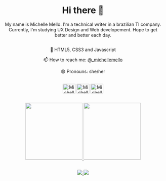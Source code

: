 <h1 align="center"> Hi there 👋 </h1> 

<p align="center"> My name is Michelle Mello. I'm a technical writer in a brazilian TI company. Currently, I'm studying UX Design and Web developement. Hope to get better and better each day. </p>

##
<div align="center"
<ul>
  <p> 🌱 HTML5, CSS3 and Javascript</p>
  <p> 📫 How to reach me: <a href="https://twitter.com/_michellemello" target="_blank"> @_michellemello </a></p>
  <p> 😄 Pronouns: she/her </p>
</ul> 
</div>

<div align="center" style="display: inline_block"><br>
<img align="center" alt="Michelle-HTML" height="30" width="40" src="https://cdn.jsdelivr.net/gh/devicons/devicon/icons/html5/html5-original.svg" />
<img align="center" alt="Michelle-CSS" height="30" width="40" src="https://cdn.jsdelivr.net/gh/devicons/devicon/icons/css3/css3-original.svg" />
<img align="center" alt="Michelle-Js" height="30" width="40" src="https://cdn.jsdelivr.net/gh/devicons/devicon/icons/javascript/javascript-original.svg" />
</div>

##
<div align="center">
  <a href="https://github.com/michellemello">
  <img height="180em" src="https://github-readme-stats.vercel.app/api?username=michellemello&show_icons=true&theme=dracula&include_all_commits=true&count_private=true"/>
  <img height="180em" src="https://github-readme-stats.vercel.app/api/top-langs/?username=michellemello&layout=compact&langs_count=7&theme=dracula"/>
</div>
  
##
  <div align="center">
    <a href="https://twitter.com/_michellemello" target="_blank"> <img src="https://img.shields.io/badge/Twitter-1DA1F2?style=for-the-badge&logo=twitter&logoColor=white" target="_blank"> </a>
    <a href="https://www.linkedin.com/in/michelle-mello-18827b163/" target="_blank"> <img src="https://img.shields.io/badge/LinkedIn-0077B5?style=for-the-badge&logo=linkedin&logoColor=white" target="_blank"> </a>
  </div>
